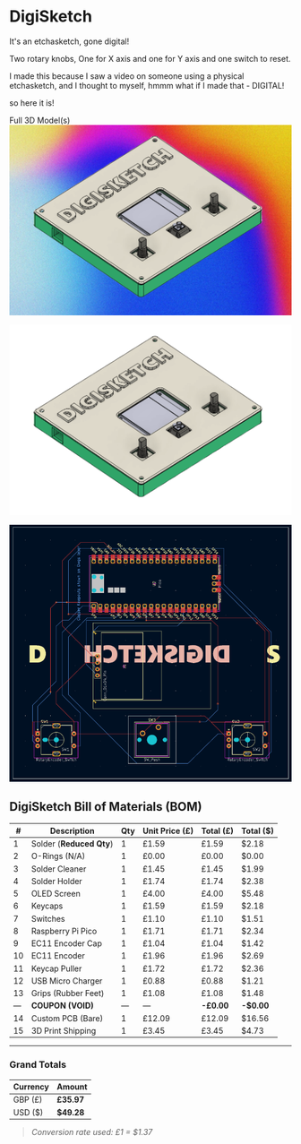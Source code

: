 # DigiSketch
It's an etchasketch, gone digital!

Two rotary knobs, One for X axis and one for Y axis and one switch to reset.

I made this because I saw a video on someone using a physical etchasketch, and I thought to myself, hmmm what if I made that - DIGITAL!

so here it is!


Full 3D Model(s)
![Background](DigiSketch%20BG.png)

![Background](Digisketch%203D.png)

![Background](DigiSketch%20PCB.png)

## DigiSketch Bill of Materials (BOM)

| #   | Description           | Qty | Unit Price (£) | Total (£) | Total ($) |
|-----|------------------------|-----|----------------|-----------|-----------|
| 1   | Solder (**Reduced Qty**)   | 1   | £1.59          | £1.59     | $2.18     |
| 2   | O-Rings (N/A)          | 1   | £0.00          | £0.00     | $0.00     |
| 3   | Solder Cleaner         | 1   | £1.45          | £1.45     | $1.99     |
| 4   | Solder Holder          | 1   | £1.74          | £1.74     | $2.38     |
| 5   | OLED Screen            | 1   | £4.00          | £4.00     | $5.48     |
| 6   | Keycaps                | 1   | £1.59          | £1.59     | $2.18     |
| 7   | Switches               | 1   | £1.10          | £1.10     | $1.51     |
| 8   | Raspberry Pi Pico      | 1   | £1.71          | £1.71     | $2.34     |
| 9   | EC11 Encoder Cap       | 1   | £1.04          | £1.04     | $1.42     |
| 10  | EC11 Encoder           | 1   | £1.96          | £1.96     | $2.69     |
| 11  | Keycap Puller          | 1   | £1.72          | £1.72     | $2.36     |
| 12  | USB Micro Charger      | 1   | £0.88          | £0.88     | $1.21     |
| 13  | Grips (Rubber Feet)    | 1   | £1.08          | £1.08     | $1.48     |
| —   | **COUPON (VOID)**      | —   | —              | **-£0.00**| **-$0.00**|
| 14  | Custom PCB (Bare)      | 1   | £12.09         | £12.09    | $16.56    |
| 15  | 3D Print Shipping      | 1   | £3.45          | £3.45     | $4.73     |

---

###  Grand Totals

| Currency | Amount    |
|----------|-----------|
| GBP (£)  | **£35.97** |
| USD ($)  | **$49.28** |

>  *Conversion rate used: £1 = $1.37*
